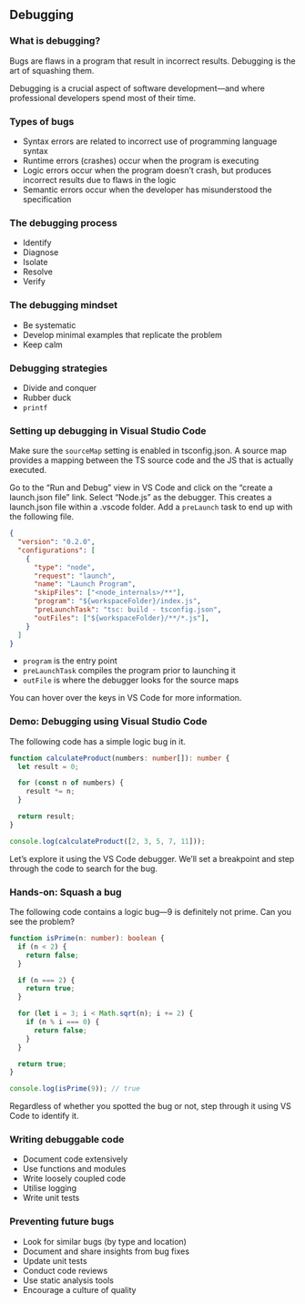 ## Debugging

### What is debugging?

Bugs are flaws in a program that result in incorrect results. Debugging is the art of squashing them.

Debugging is a crucial aspect of software development—and where professional developers spend most of their time.

### Types of bugs

- Syntax errors are related to incorrect use of programming language syntax
- Runtime errors (crashes) occur when the program is executing
- Logic errors occur when the program doesn’t crash, but produces incorrect results due to flaws in the logic
- Semantic errors occur when the developer has misunderstood the specification

### The debugging process

- Identify
- Diagnose
- Isolate
- Resolve
- Verify

### The debugging mindset

- Be systematic
- Develop minimal examples that replicate the problem
- Keep calm

### Debugging strategies

- Divide and conquer
- Rubber duck
- `printf`

### Setting up debugging in Visual Studio Code

Make sure the `sourceMap` setting is enabled in tsconfig.json. A source map provides a mapping between the TS source code and the JS that is actually executed.

Go to the “Run and Debug” view in VS Code and click on the “create a launch.json file” link. Select “Node.js” as the debugger. This creates a launch.json file within a .vscode folder. Add a `preLaunch` task to end up with the following file.

```json
{
  "version": "0.2.0",
  "configurations": [
    {
      "type": "node",
      "request": "launch",
      "name": "Launch Program",
      "skipFiles": ["<node_internals>/**"],
      "program": "${workspaceFolder}/index.js",
      "preLaunchTask": "tsc: build - tsconfig.json",
      "outFiles": ["${workspaceFolder}/**/*.js"],
    }
  ]
}
```

- `program` is the entry point
- `preLaunchTask` compiles the program prior to launching it
- `outFile` is where the debugger looks for the source maps

You can hover over the keys in VS Code for more information.

### Demo: Debugging using Visual Studio Code

The following code has a simple logic bug in it.

```ts
function calculateProduct(numbers: number[]): number {
  let result = 0;

  for (const n of numbers) {
    result *= n;
  }

  return result;
}

console.log(calculateProduct([2, 3, 5, 7, 11]));
```

Let’s explore it using the VS Code debugger. We’ll set a breakpoint and step through the code to search for the bug.

### Hands-on: Squash a bug

The following code contains a logic bug—9 is definitely not prime. Can you see the problem?

```ts
function isPrime(n: number): boolean {
  if (n < 2) {
    return false;
  }

  if (n === 2) {
    return true;
  }

  for (let i = 3; i < Math.sqrt(n); i += 2) {
    if (n % i === 0) {
      return false;
    }
  }

  return true;
}

console.log(isPrime(9)); // true
```

Regardless of whether you spotted the bug or not, step through it using VS Code to identify it.

### Writing debuggable code

- Document code extensively
- Use functions and modules
- Write loosely coupled code
- Utilise logging
- Write unit tests

### Preventing future bugs

- Look for similar bugs (by type and location)
- Document and share insights from bug fixes
- Update unit tests
- Conduct code reviews
- Use static analysis tools
- Encourage a culture of quality

